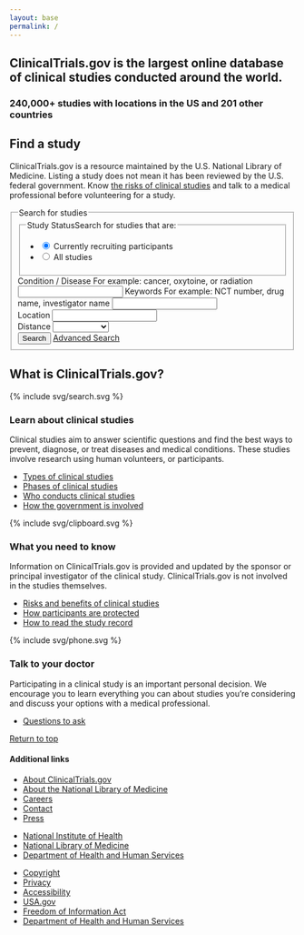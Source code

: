 ```yaml
---
layout: base
permalink: /
---
```


<section class="usa-section hero">
  <div class="usa-grid">
    <h2>ClinicalTrials.gov is the largest online database of clinical studies conducted around the world.</h2>
    <h3>240,000+ studies with locations in the US and 201 other countries</h3>
  </div>
</section>
<section class="usa-section">
  <div class="usa-grid">
    <div class="usa-width-one-half trial-info">
      <h2>Find a study</h2>
      <p>ClinicalTrials.gov is a resource maintained by the U.S. National Library of Medicine. Listing a study does not mean it has been reviewed by the U.S. federal government. Know <a href="https://clinicaltrials.gov/ct2/about-studies/learn#Considerations">the risks of clinical studies</a> and talk to a medical professional before volunteering for a study.</p>
    </div>
    <div class="usa-width-one-half">
<!--       <form class="form-search" action="{{ site.baseurl }}/search-results/">
        <label for="keyword">Search by keyword</label>
        <span class="usa-form-hint">For example: cancer, oxytoine, or radiation</span>
        <input id="keyword" name="keyword" type="text">
        <p class="form-help-text">Search by condition, drug, intervention, or NCT number</p>
        <label for="location">Location</label>
        <span class="usa-form-hint">For example: Anywhere, USA</span>
        <input id="location" name="location" type="text">
        <i class="fa fa-map-marker" aria-hidden="true"></i>
        <a href="#">+ Advanced search</a>
        <input type="submit" value="Submit">
      </form> -->
      <form class="form-search-new" action="{{ site.baseurl }}/search-results/">
        <fieldset class="fieldset-search">
          <legend class="search-legend usa-sr-only">Search for studies</legend>
          <fieldset class="usa-fieldset-inputs">
            <legend class="legend-study-status"><span class="usa-sr-only">Study Status</span>Search for studies that are:</legend>
            <ul class="usa-unstyled-list">
              <li>
                <input id="study-recruiting" type="radio" checked name="study-status" value="recruiting">
                <label class="label-radio" for="study-recruiting">Currently recruiting participants</label>
              </li>
              <li>
                <input id="study-all" type="radio" name="study-status" value="all-studies">
                <label class="label-radio" for="study-all">All studies</label>
              </li>
            </ul>
          </fieldset>
          <label for="condition">Condition / Disease</label>
          <span class="usa-form-hint">For example: cancer, oxytoine, or radiation</span>
          <input id="condition" name="condition" type="text">
          <label for="keywords">Keywords</label>
          <span class="usa-form-hint">For example: NCT number, drug name, investigator name</span>
          <input id="keywords" name="keywords" type="text">
          <div class="usa-input-grid usa-input-grid-medium">
            <label for="location">Location</label>
            <input id="location" name="location" type="text">
            <i class="fa fa-map-marker" aria-hidden="true"></i>
          </div>
          <div class="usa-input-grid usa-input-grid-small">
            <label for="distance">Distance</label>
            <select id="distance" name="distance">
              <option></option>
              <option value="50">50 miles</option>
              <option value="100">100 miles</option>
              <option value="250">250 miles</option>
              <option value="500">500 miles</option>
              <option value="any">Any distance</option>
            </select>
          </div>
          <input type="submit" value="Search">
          <a href="#">Advanced Search</a>
        </fieldset>
      </form>
    </div>
  </div>
</section>
<!-- {% include advanced-search.html %} -->
<section class="usa-section info-callouts">
  <div class="usa-grid">
    <h2>What is ClinicalTrials.gov?</h2>
    <section class="usa-width-one-third">
      <div class="info-callouts-img">
        {% include svg/search.svg %}
      </div>
      <h3>Learn about clinical studies</h3>
      <p>Clinical studies aim to answer scientific questions and find the best ways to prevent, diagnose, or treat diseases and medical conditions. These studies involve research using human volunteers, or participants.</p>
      <ul>
        <li><a href="">Types of clinical studies</a></li>
        <li><a href="#">Phases of clinical studies</a></li>
        <li><a href="#">Who conducts clinical studies</a></li>
        <li><a href="#">How the government is involved</a></li>
      </ul>
    </section>
    <section class="usa-width-one-third">
      <div class="info-callouts-img">
        {% include svg/clipboard.svg %}
      </div>
      <h3>What you need to know</h3>
      <p>Information on ClinicalTrials.gov is provided and updated by the sponsor or principal investigator of the clinical study. ClinicalTrials.gov is not involved in the studies themselves. </p>
      <ul>
        <li><a href="">Risks and benefits of clinical studies</a></li>
        <li><a href="">How participants are protected </a></li>
        <li><a href="">How to read the study record</a></li>
      </ul>
    </section>
    <section class="usa-width-one-third">
      <div class="info-callouts-img">
        {% include svg/phone.svg %}
      </div>
      <h3>Talk to your doctor</h3>
      <p>Participating in a clinical study is an important personal decision. We encourage you to learn everything you can about studies you’re considering and discuss your options with a medical professional.</p>
      <ul>
        <li><a href="">Questions to ask</a></li>
      </ul>
    </section>
  </div>
</section>
<footer class="usa-footer usa-footer-big" role="contentinfo">
  <div class="usa-grid usa-footer-return-to-top">
    <a href="#">Return to top</a>
  </div>
  <div class="usa-footer-primary-section">
    <div class="usa-grid-full">
      <nav class="usa-footer-nav">
        <h4>Additional links</h4>
        <ul class="usa-unstyled-list usa-width-one-fourth">
          <li><a href="javascript:void(0);">About ClinicalTrials.gov</a></li>
          <li><a href="javascript:void(0);">About the National Library of Medicine</a></li>
          <li><a href="javascript:void(0);">Careers</a></li>
          <li><a href="javascript:void(0);">Contact</a></li>
          <li><a href="javascript:void(0);">Press</a></li>
        </ul>
        <ul class="usa-unstyled-list usa-width-one-fourth">
          <li><a href="javascript:void(0);">National Institute of Health</a></li>
          <li><a href="javascript:void(0);">National Library of Medicine</a></li>
          <li><a href="javascript:void(0);">Department of Health and Human Services</a></li>
        </ul>
        <ul class="usa-unstyled-list usa-width-one-fourth">
          <li><a href="javascript:void(0);">Copyright</a></li>
          <li><a href="javascript:void(0);">Privacy</a></li>
          <li><a href="javascript:void(0);">Accessibility</a></li>
          <li><a href="javascript:void(0);">USA.gov</a></li>
          <li><a href="javascript:void(0);">Freedom of Information Act</a></li>
          <li><a href="javascript:void(0);">Department of Health and Human Services</a></li>
        </ul>
      </nav>
    </div>
  </div>
</footer>
